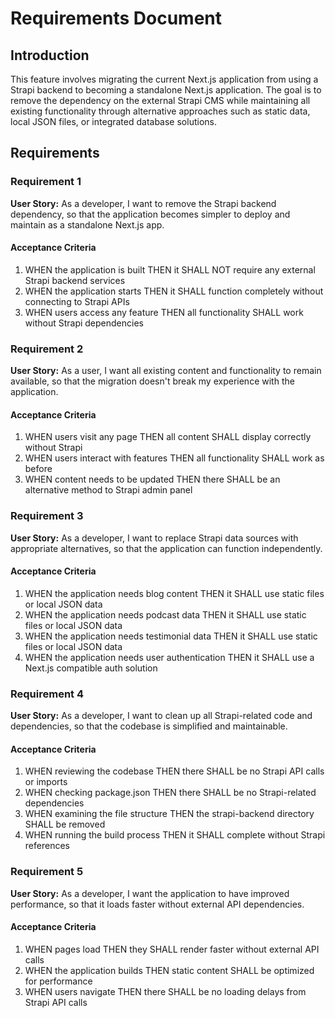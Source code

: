 # Requirements Document

## Introduction

This feature involves migrating the current Next.js application from using a Strapi backend to becoming a standalone Next.js application. The goal is to remove the dependency on the external Strapi CMS while maintaining all existing functionality through alternative approaches such as static data, local JSON files, or integrated database solutions.

## Requirements

### Requirement 1

**User Story:** As a developer, I want to remove the Strapi backend dependency, so that the application becomes simpler to deploy and maintain as a standalone Next.js app.

#### Acceptance Criteria

1. WHEN the application is built THEN it SHALL NOT require any external Strapi backend services
2. WHEN the application starts THEN it SHALL function completely without connecting to Strapi APIs
3. WHEN users access any feature THEN all functionality SHALL work without Strapi dependencies

### Requirement 2

**User Story:** As a user, I want all existing content and functionality to remain available, so that the migration doesn't break my experience with the application.

#### Acceptance Criteria

1. WHEN users visit any page THEN all content SHALL display correctly without Strapi
2. WHEN users interact with features THEN all functionality SHALL work as before
3. WHEN content needs to be updated THEN there SHALL be an alternative method to Strapi admin panel

### Requirement 3

**User Story:** As a developer, I want to replace Strapi data sources with appropriate alternatives, so that the application can function independently.

#### Acceptance Criteria

1. WHEN the application needs blog content THEN it SHALL use static files or local JSON data
2. WHEN the application needs podcast data THEN it SHALL use static files or local JSON data
3. WHEN the application needs testimonial data THEN it SHALL use static files or local JSON data
4. WHEN the application needs user authentication THEN it SHALL use a Next.js compatible auth solution

### Requirement 4

**User Story:** As a developer, I want to clean up all Strapi-related code and dependencies, so that the codebase is simplified and maintainable.

#### Acceptance Criteria

1. WHEN reviewing the codebase THEN there SHALL be no Strapi API calls or imports
2. WHEN checking package.json THEN there SHALL be no Strapi-related dependencies
3. WHEN examining the file structure THEN the strapi-backend directory SHALL be removed
4. WHEN running the build process THEN it SHALL complete without Strapi references

### Requirement 5

**User Story:** As a developer, I want the application to have improved performance, so that it loads faster without external API dependencies.

#### Acceptance Criteria

1. WHEN pages load THEN they SHALL render faster without external API calls
2. WHEN the application builds THEN static content SHALL be optimized for performance
3. WHEN users navigate THEN there SHALL be no loading delays from Strapi API calls
